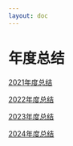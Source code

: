 ```yaml
---
layout: doc
---
```


# 年度总结 

[2021年度总结](/Blog/2021年度总结.md)

[2022年度总结](/Blog/2022年度总结.md)

[2023年度总结](/Blog/2023年度总结.md)

[2024年度总结](/Blog/2024年度总结.md)